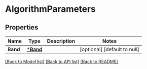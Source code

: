 # AlgorithmParameters

## Properties
Name | Type | Description | Notes
------------ | ------------- | ------------- | -------------
**Band** | [***Band**](Band.md) |  | [optional] [default to null]

[[Back to Model list]](../README.md#documentation-for-models) [[Back to API list]](../README.md#documentation-for-api-endpoints) [[Back to README]](../README.md)

